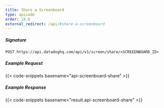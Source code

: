 ```yaml
---
title: Share a Screenboard
type: apicode
order: 18.6
external_redirect: /api/#share-a-screenboard
---
```


##### Signature
`POST https://api.datadoghq.com/api/v1/screen/share/<SCREEENBOARD_ID>`
##### Example Request
{{< code-snippets basename="api-screenboard-share" >}}
##### Example Response
{{< code-snippets basename="result.api-screenboard-share" >}}

